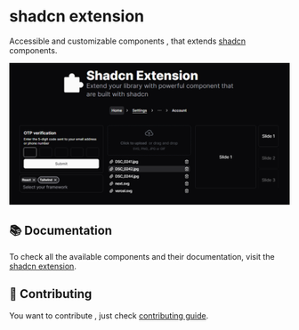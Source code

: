 # shadcn extension

Accessible and customizable components , that extends [shadcn](https://ui.shadcn.com/) components.

![hero](public/og.png)

## 📚 Documentation

To check all the available components and their documentation, visit the [shadcn extension](https://shadcn-extension.vercel.app/).

## 🤝 Contributing

You want to contribute , just check [contributing guide](/CONTRIBUTING.md).

